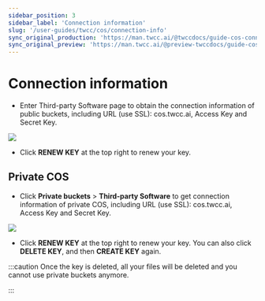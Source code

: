 ```yaml
---
sidebar_position: 3
sidebar_label: 'Connection information'
slug: '/user-guides/twcc/cos/connection-info'
sync_original_production: 'https://man.twcc.ai/@twccdocs/guide-cos-connect-info-zh' 
sync_original_preview: 'https://man.twcc.ai/@preview-twccdocs/guide-cos-connect-info-zh'
---
```


# Connection information

- Enter Third-party Software page to obtain the connection information of public buckets, including URL (use SSL): cos.twcc.ai, Access Key and Secret Key.


![](https://cos.twcc.ai/SYS-MANUAL/uploads/upload_45bb0cdc52fc7d26afcefa387db2ff90.png)


- Click **RENEW KEY** at the top right to renew your key.


## Private COS

- Click **Private buckets** > **Third-party Software** to get connection information of private COS, including URL (use SSL): cos.twcc.ai, Access Key and Secret Key.

![](https://cos.twcc.ai/SYS-MANUAL/uploads/upload_283077038d21de247f3277c58f25923a.png)


- Click **RENEW KEY** at the top right to renew your key. You can also click **DELETE KEY**, and then **CREATE KEY** again.

:::caution
Once the key is deleted, all your files will be deleted and you cannot use private buckets anymore.


:::
